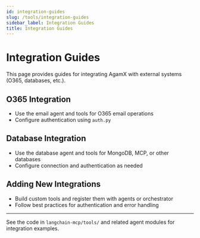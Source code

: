 ```yaml
---
id: integration-guides
slug: /tools/integration-guides
sidebar_label: Integration Guides
title: Integration Guides
---
```


# Integration Guides

This page provides guides for integrating AgamX with external systems (O365, databases, etc.).

## O365 Integration
- Use the email agent and tools for O365 email operations
- Configure authentication using `auth.py`

## Database Integration
- Use the database agent and tools for MongoDB, MCP, or other databases
- Configure connection and authentication as needed

## Adding New Integrations
- Build custom tools and register them with agents or orchestrator
- Follow best practices for authentication and error handling

---

See the code in `langchain-mcp/tools/` and related agent modules for integration examples. 